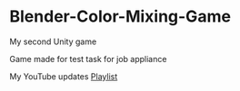 # Blender-Color-Mixing-Game
 My second Unity game
 
 Game made for test task for job appliance
	
 My YouTube updates [Playlist](https://youtube.com/playlist?list=PLTWweHDDRLXQUnMoX01dFKrgxi1LspR9i)
